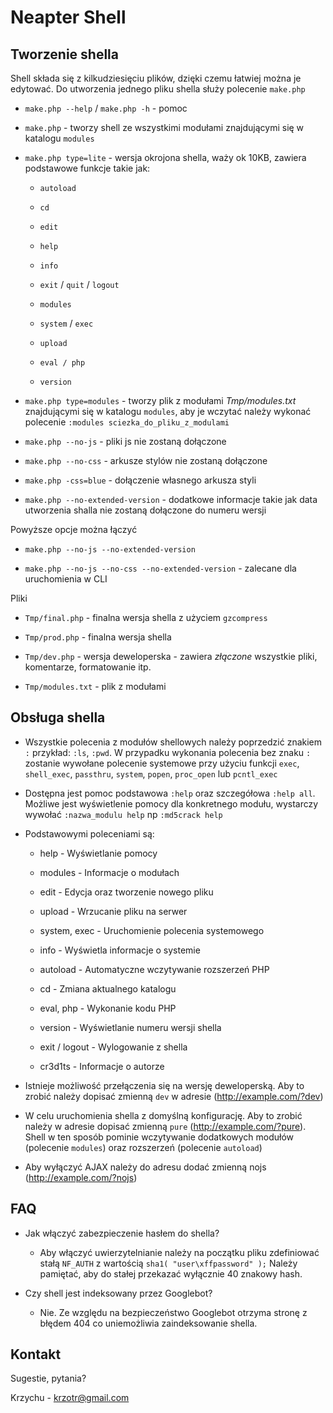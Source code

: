 Neapter Shell
=============



Tworzenie shella
----------------

Shell składa się z kilkudziesięciu plików, dzięki czemu łatwiej można je edytować. Do utworzenia jednego pliku shella służy polecenie `make.php`

*	`make.php --help` / `make.php -h` - pomoc

*	`make.php` - tworzy shell ze wszystkimi modułami znajdującymi się w katalogu `modules`

*	`make.php type=lite` - wersja okrojona shella, waży ok 10KB, zawiera podstawowe funkcje takie jak:

	*	`autoload`

	*	`cd`

	*	`edit`

	*	`help`

	*	`info`

	*	`exit` / `quit` / `logout`

	*	`modules`

	*	`system` / `exec`

	*	`upload`

	*	`eval / php`

	*	`version`

*	`make.php type=modules` - tworzy plik z modułami _Tmp/modules.txt_ znajdującymi się w katalogu `modules`, aby je wczytać należy wykonać polecenie `:modules sciezka_do_pliku_z_modulami`

*	`make.php --no-js` - pliki js nie zostaną dołączone

*	`make.php --no-css` - arkusze stylów nie zostaną dołączone

*	`make.php -css=blue` - dołączenie własnego arkusza styli

*	`make.php --no-extended-version` - dodatkowe informacje takie jak data utworzenia shalla nie zostaną dołączone do numeru wersji

Powyższe opcje można łączyć

*	`make.php --no-js --no-extended-version`

*	`make.php --no-js --no-css --no-extended-version` - zalecane dla uruchomienia w CLI

Pliki

*	`Tmp/final.php` - finalna wersja shella z użyciem `gzcompress`

*	`Tmp/prod.php` - finalna wersja shella

*	`Tmp/dev.php` - wersja deweloperska - zawiera _złączone_ wszystkie pliki, komentarze, formatowanie itp.

*	`Tmp/modules.txt` - plik z modułami



Obsługa shella
--------------

*	Wszystkie polecenia z modułów shellowych należy poprzedzić znakiem `:` przykład: `:ls`, `:pwd`. W przypadku wykonania polecenia bez znaku `:` zostanie wywołane polecenie systemowe przy użyciu funkcji `exec`, `shell_exec`, `passthru`, `system`, `popen`, `proc_open` lub `pcntl_exec`

*	Dostępna jest pomoc podstawowa `:help` oraz szczegółowa `:help all`. Możliwe jest wyświetlenie pomocy dla konkretnego modułu, wystarczy wywołać `:nazwa_modulu help` np `:md5crack help`

*	Podstawowymi poleceniami są:

	*	help          - Wyświetlanie pomocy

	*	modules       - Informacje o modułach

	*	edit          - Edycja oraz tworzenie nowego pliku

	*	upload        - Wrzucanie pliku na serwer

	*	system, exec  - Uruchomienie polecenia systemowego

	*	info          - Wyświetla informacje o systemie

	*	autoload      - Automatyczne wczytywanie rozszerzeń PHP

	*	cd            - Zmiana aktualnego katalogu

	*	eval, php     - Wykonanie kodu PHP

	*	version       - Wyświetlanie numeru wersji shella

	*	exit / logout - Wylogowanie z shella

	*	cr3d1ts       - Informacje o autorze
*	Istnieje możliwość przełączenia się na wersję deweloperską. Aby to zrobić należy dopisać zmienną `dev` w adresie (http://example.com/?dev)
*	W celu uruchomienia shella z domyślną konfigurację. Aby to zrobić należy w adresie dopisać zmienną `pure` (http://example.com/?pure). Shell w ten sposób pominie wczytywanie dodatkowych modułów (polecenie `modules`) oraz rozszerzeń (polecenie `autoload`)
*	Aby wyłączyć AJAX należy do adresu dodać zmienną nojs (http://example.com/?nojs)

FAQ
---

*	Jak włączyć zabezpieczenie hasłem do shella?

	*	Aby włączyć uwierzytelnianie należy na początku pliku zdefiniować stałą `NF_AUTH` z wartością `sha1( "user\xffpassword" );` Należy pamiętać, aby do stałej przekazać wyłącznie 40 znakowy hash.

*	Czy shell jest indeksowany przez Googlebot?

	*	Nie. Ze względu na bezpieczeństwo Googlebot otrzyma stronę z błędem 404 co uniemożliwia zaindeksowanie shella.



Kontakt
-------

Sugestie, pytania?

Krzychu - krzotr@gmail.com